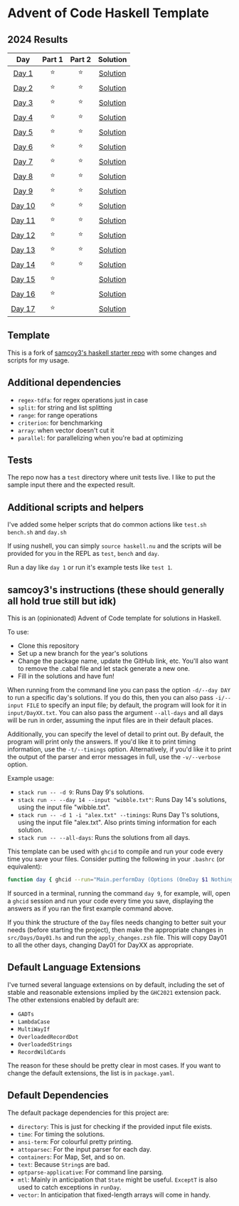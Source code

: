 # Advent of Code Haskell Template

<!--- advent_readme_stars table --->
## 2024 Results

| Day | Part 1 | Part 2 | Solution |
| :---: | :---: | :---: | :---:    |
| [Day 1](https://adventofcode.com/2024/day/1) | ⭐ | ⭐ | [Solution](./src/Days/Day01.hs) |
| [Day 2](https://adventofcode.com/2024/day/2) | ⭐ | ⭐ | [Solution](./src/Days/Day02.hs) |
| [Day 3](https://adventofcode.com/2024/day/3) | ⭐ | ⭐ | [Solution](./src/Days/Day03.hs) |
| [Day 4](https://adventofcode.com/2024/day/4) | ⭐ | ⭐ | [Solution](./src/Days/Day04.hs) |
| [Day 5](https://adventofcode.com/2024/day/5) | ⭐ | ⭐ | [Solution](./src/Days/Day05.hs) |
| [Day 6](https://adventofcode.com/2024/day/6) | ⭐ | ⭐ | [Solution](./src/Days/Day06.hs) |
| [Day 7](https://adventofcode.com/2024/day/7) | ⭐ | ⭐ | [Solution](./src/Days/Day07.hs) |
| [Day 8](https://adventofcode.com/2024/day/8) | ⭐ | ⭐ | [Solution](./src/Days/Day08.hs) |
| [Day 9](https://adventofcode.com/2024/day/9) |  ⭐ | ⭐ | [Solution](./src/Days/Day09.hs) |
| [Day 10](https://adventofcode.com/2024/day/10) |  ⭐ | ⭐ | [Solution](./src/Days/Day10.hs) |
| [Day 11](https://adventofcode.com/2024/day/11) |  ⭐ | ⭐ | [Solution](./src/Days/Day11.hs) |
| [Day 12](https://adventofcode.com/2024/day/12) |  ⭐ | ⭐ | [Solution](./src/Days/Day12.hs) |
| [Day 13](https://adventofcode.com/2024/day/13) |  ⭐ | ⭐ | [Solution](./src/Days/Day13.hs) |
| [Day 14](https://adventofcode.com/2024/day/14) |  ⭐ | ⭐ | [Solution](./src/Days/Day14.hs) |
| [Day 15](https://adventofcode.com/2024/day/15) |  ⭐ |   | [Solution](./src/Days/Day15.hs) |
| [Day 16](https://adventofcode.com/2024/day/16) |  ⭐ |   | [Solution](./src/Days/Day16.hs) |
| [Day 17](https://adventofcode.com/2024/day/17) |  ⭐ |   | [Solution](./src/Days/Day17.hs) |
<!--- advent_readme_stars table --->

## Template

This is a fork of [samcoy3's haskell starter repo](https://github.com/samcoy3/advent-of-code-template) with some changes and scripts for my usage.

## Additional dependencies
- `regex-tdfa`: for regex operations just in case
- `split`: for string and list splitting
- `range`: for range operations
- `criterion`: for benchmarking
- `array`: when vector doesn't cut it 
- `parallel`: for parallelizing when you're bad at optimizing

## Tests

The repo now has a `test` directory where unit tests live. I like to put the sample input there and the expected result.

## Additional scripts and helpers

I've added some helper scripts that do common actions like `test.sh` `bench.sh` and `day.sh`

If using nushell, you can simply `source haskell.nu` and the scripts will be provided for you in the REPL as `test`, `bench` and `day`.

Run a day like `day 1` or run it's example tests like `test 1`.


## samcoy3's instructions (these should generally all hold true still but idk)

This is an (opinionated) Advent of Code template for solutions in Haskell.

To use:
- Clone this repository
- Set up a new branch for the year's solutions
- Change the package name, update the GitHub link, etc. You'll also want to remove the .cabal file and let stack generate a new one.
- Fill in the solutions and have fun!

When running from the command line you can pass the option `-d/--day DAY` to run a specific day's solutions. If you do this, then you can also pass `-i/--input FILE` to specify an input file; by default, the program will look for it in `input/DayXX.txt`. You can also pass the argument `--all-days` and all days will be run in order, assuming the input files are in their default places.

Additionally, you can specify the level of detail to print out. By default, the program will print only the answers. If you'd like it to print timing information, use the `-t/--timings` option. Alternatively, if you'd like it to print the output of the parser and error messages in full, use the `-v/--verbose` option.

Example usage:
- `stack run -- -d 9`: Runs Day 9's solutions.
- `stack run -- --day 14 --input "wibble.txt"`: Runs Day 14's solutions, using the input file "wibble.txt".
- `stack run -- -d 1 -i "alex.txt" --timings`: Runs Day 1's solutions, using the input file "alex.txt". Also prints timing information for each solution.
- `stack run -- --all-days`: Runs the solutions from all days.

This template can be used with `ghcid` to compile and run your code every time you save your files. Consider putting the following in your `.bashrc` (or equivalent):

```bash
function day { ghcid --run="Main.performDay (Options (OneDay $1 Nothing) Timings)" }
```

If sourced in a terminal, running the command `day 9`, for example, will, open a `ghcid` session and run your code every time you save, displaying the answers as if you ran the first example command above.

If you think the structure of the `Day` files needs changing to better suit your needs (before starting the project), then make the appropriate changes in `src/Days/Day01.hs` and run the `apply_changes.zsh` file. This will copy Day01 to all the other days, changing Day01 for DayXX as appropriate.

## Default Language Extensions

I've turned several language extensions on by default, including the set of stable and reasonable extensions implied by the `GHC2021` extension pack.
The other extensions enabled by default are:
- `GADTs`
- `LambdaCase`
- `MultiWayIf`
- `OverloadedRecordDot`
- `OverloadedStrings`
- `RecordWildCards`

The reason for these should be pretty clear in most cases.
If you want to change the default extensions, the list is in `package.yaml`.

## Default Dependencies

The default package dependencies for this project are:
- `directory`: This is just for checking if the provided input file exists.
- `time`: For timing the solutions.
- `ansi-term`: For colourful pretty printing.
- `attoparsec`: For the input parser for each day.
- `containers`: For Map, Set, and so on.
- `text`: Because `String`s are bad.
- `optparse-applicative`: For command line parsing.
- `mtl`: Mainly in anticipation that `State` might be useful. `ExceptT` is also used to catch exceptions in `runDay`.
- `vector`: In anticipation that fixed-length arrays will come in handy.
